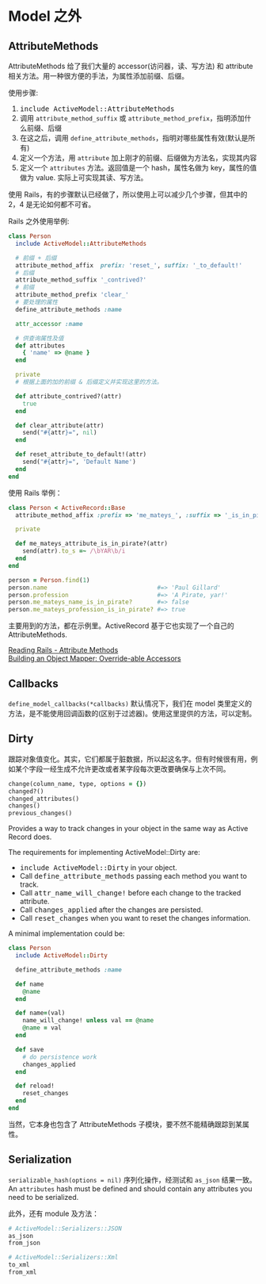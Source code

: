 # Model 之外

## AttributeMethods

AttributeMethods 给了我们大量的 accessor(访问器，读、写方法) 和 attribute 相关方法。用一种很方便的手法，为属性添加前缀、后缀。

使用步骤:

1. <tt>include ActiveModel::AttributeMethods</tt>
2. 调用 `attribute_method_suffix` 或 `attribute_method_prefix`，指明添加什么前缀、后缀
3. 在这之后，调用 `define_attribute_methods`，指明对哪些属性有效(默认是所有)
4. 定义一个方法，用 `attribute` 加上刚才的前缀、后缀做为方法名，实现其内容
5. 定义一个 `attributes` 方法。返回值是一个 hash，属性名做为 key，属性的值做为 value. 实际上可实现其读、写方法。

使用 Rails，有的步骤默认已经做了，所以使用上可以减少几个步骤，但其中的 2，4 是无论如何都不可省。

Rails 之外使用举例:

```ruby
class Person
  include ActiveModel::AttributeMethods

  # 前缀 + 后缀
  attribute_method_affix  prefix: 'reset_', suffix: '_to_default!'
  # 后缀
  attribute_method_suffix '_contrived?'
  # 前缀
  attribute_method_prefix 'clear_'
  # 要处理的属性
  define_attribute_methods :name

  attr_accessor :name

  # 供查询属性及值
  def attributes
    { 'name' => @name }
  end

  private
  # 根据上面的加的前缀 & 后缀定义并实现这里的方法。

  def attribute_contrived?(attr)
    true
  end

  def clear_attribute(attr)
    send("#{attr}=", nil)
  end

  def reset_attribute_to_default!(attr)
    send("#{attr}=", 'Default Name')
  end
end
```

使用 Rails 举例：

```ruby
class Person < ActiveRecord::Base
  attribute_method_affix :prefix => 'me_mateys_', :suffix => '_is_in_pirate?'

  private

  def me_mateys_attribute_is_in_pirate?(attr)
    send(attr).to_s =~ /\bYAR\b/i
  end
end

person = Person.find(1)
person.name                               #=> 'Paul Gillard'
person.profession                         #=> 'A Pirate, yar!'
person.me_mateys_name_is_in_pirate?       #=> false
person.me_mateys_profession_is_in_pirate? #=> true
```

主要用到的方法，都在示例里。ActiveRecord 基于它也实现了一个自己的 AttributeMethods.

[Reading Rails - Attribute Methods](http://monkeyandcrow.com/blog/reading_rails_attribute_methods/)<br>
[Building an Object Mapper: Override-able Accessors](http://www.railstips.org/blog/archives/2010/08/29/building-an-object-mapper-override-able-accessors/)

## Callbacks

`define_model_callbacks(*callbacks)` 默认情况下，我们在 model 类里定义的方法，是不能使用回调函数的(区别于过滤器)。使用这里提供的方法，可以定制。

## Dirty

跟踪对象值变化。其实，它们都属于脏数据，所以起这名字。但有时候很有用，例如某个字段一经生成不允许更改或者某字段每次更改要确保与上次不同。

```ruby
change(column_name, type, options = {})
changed?()
changed_attributes()
changes()
previous_changes()
```

Provides a way to track changes in your object in the same way as Active Record does.

The requirements for implementing ActiveModel::Dirty are:

* <tt>include ActiveModel::Dirty</tt> in your object.
* Call <tt>define_attribute_methods</tt> passing each method you want to
  track.
* Call <tt>attr_name_will_change!</tt> before each change to the tracked
  attribute.
* Call <tt>changes_applied</tt> after the changes are persisted.
* Call <tt>reset_changes</tt> when you want to reset the changes
  information.

A minimal implementation could be:

```ruby
class Person
  include ActiveModel::Dirty

  define_attribute_methods :name

  def name
    @name
  end

  def name=(val)
    name_will_change! unless val == @name
    @name = val
  end

  def save
    # do persistence work
    changes_applied
  end

  def reload!
    reset_changes
  end
end
```

当然，它本身也包含了 AttributeMethods 子模块，要不然不能精确跟踪到某属性。

## Serialization

`serializable_hash(options = nil)` 序列化操作，经测试和 `as_json` 结果一致。An `attributes` hash must be defined and should contain any attributes you need to be serialized.

此外，还有 module 及方法：

```ruby
# ActiveModel::Serializers::JSON
as_json
from_json

# ActiveModel::Serializers::Xml
to_xml
from_xml
```
